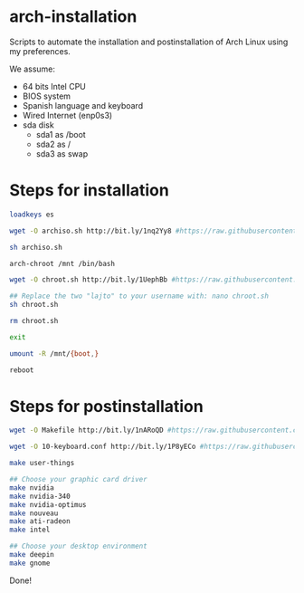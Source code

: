 # arch-installation
Scripts to automate the installation and postinstallation of Arch Linux using my preferences.

We assume:
- 64 bits Intel CPU
- BIOS system
- Spanish language and keyboard
- Wired Internet (enp0s3)
- sda disk
    - sda1 as /boot
    - sda2 as /
    - sda3 as swap

# Steps for installation

```sh
loadkeys es

wget -O archiso.sh http://bit.ly/1nq2Yy8 #https://raw.githubusercontent.com/Lajto/arch-installation/master/archiso.sh

sh archiso.sh

arch-chroot /mnt /bin/bash

wget -O chroot.sh http://bit.ly/1UephBb #https://raw.githubusercontent.com/Lajto/arch-installation/master/chroot.sh

## Replace the two "lajto" to your username with: nano chroot.sh
sh chroot.sh

rm chroot.sh

exit

umount -R /mnt/{boot,}

reboot
```

# Steps for postinstallation

```sh
wget -O Makefile http://bit.ly/1nARoQD #https://raw.githubusercontent.com/Lajto/arch-installation/master/Makefile

wget -O 10-keyboard.conf http://bit.ly/1P8yECo #https://raw.githubusercontent.com/Lajto/arch-installation/master/10-keyboard.conf

make user-things

## Choose your graphic card driver
make nvidia
make nvidia-340
make nvidia-optimus
make nouveau
make ati-radeon
make intel

## Choose your desktop environment
make deepin
make gnome
```

Done!
